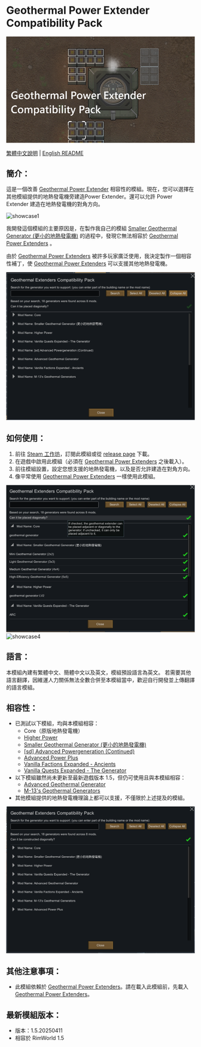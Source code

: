 # Geothermal Power Extender Compatibility Pack

![preview](./Media/preview.png)

[繁體中文說明](./README.zh.md) | [English README](./README.md)

## 簡介：
這是一個改善 [Geothermal Power Extender](https://steamcommunity.com/sharedfiles/filedetails/?id=3373466885) 相容性的模組。現在，您可以選擇在其他模組提供的地熱發電機旁建造Power Extender。還可以允許 Power Extender 建造在地熱發電機的對角方向。

![showcase1](./Media/showcase1.gif)

我開發這個模組的主要原因是，在製作我自己的模組 [Smaller Geothermal Generator (更小的地熱發電機)](https://steamcommunity.com/sharedfiles/filedetails/?id=3456671049) 的過程中，發現它無法相容於 [Geothermal Power Extenders](https://steamcommunity.com/sharedfiles/filedetails/?id=3373466885) 。

由於 [Geothermal Power Extenders](https://steamcommunity.com/sharedfiles/filedetails/?id=3373466885) 被許多玩家廣泛使用，我決定製作一個相容性補丁，使 [Geothermal Power Extenders](https://steamcommunity.com/sharedfiles/filedetails/?id=3373466885) 可以支援其他地熱發電機。

![showcase2](./Media/showcase2.gif)

## 如何使用：
1. 前往 [Steam 工作坊](https://steamcommunity.com/sharedfiles/filedetails/?id=3460251810)，訂閱此模組或從 [release page](https://github.com/emoryoakley/GeothermalPowerExtendersCompatibilityPack/releases) 下載。
2. 在遊戲中啟用此模組（必須在 [Geothermal Power Extenders](https://steamcommunity.com/sharedfiles/filedetails/?id=3373466885) 之後載入）。
3. 前往模組設置，設定您想支援的地熱發電機，以及是否允許建造在對角方向。
4. 像平常使用 [Geothermal Power Extenders](https://steamcommunity.com/sharedfiles/filedetails/?id=3373466885) 一樣使用此模組。

![showcase3](./Media/showcase3.png)
![showcase4](./Media/showcase4.gif)

## 語言：
本模組內建有繁體中文、簡體中文以及英文，模組預設語言為英文。
若需要其他語言翻譯，因維運人力關係無法全數合併至本模組當中，歡迎自行開發並上傳翻譯的語言模組。

## 相容性：
- 已測試以下模組，均與本模組相容：
    - Core（原版地熱發電機）
    - [Higher Power](https://steamcommunity.com/sharedfiles/filedetails/?id=1409449372)
    - [Smaller Geothermal Generator (更小的地熱發電機)](https://steamcommunity.com/sharedfiles/filedetails/?id=3456671049)
    - [[sd] Advanced Powergeneration (Continued)](https://steamcommunity.com/sharedfiles/filedetails/?id=2079579039)
    - [Advanced Power Plus](https://steamcommunity.com/workshop/filedetails/?id=2032409628)
    - [Vanilla Factions Expanded - Ancients](https://steamcommunity.com/workshop/filedetails/?id=2654846754)
    - [Vanilla Quests Expanded - The Generator](https://steamcommunity.com/sharedfiles/filedetails/?id=3411401573)
- 以下模組雖然尚未更新至最新遊戲版本 1.5，但仍可使用且與本模組相容：
    - [Advanced Geothermal Generator](https://steamcommunity.com/sharedfiles/filedetails/?id=2086966048)
    - [M-13's Geothermal Generators](https://steamcommunity.com/sharedfiles/filedetails/?id=1541519278)
- 其他模組提供的地熱發電機理論上都可以支援，不僅限於上述提及的模組。

![showcase5](./Media/showcase5.png)

## 其他注意事項：
- 此模組依賴於 [Geothermal Power Extenders](https://steamcommunity.com/sharedfiles/filedetails/?id=3373466885)。請在載入此模組前，先載入 [Geothermal Power Extenders](https://steamcommunity.com/sharedfiles/filedetails/?id=3373466885)。

## 最新模組版本：
- 版本：1.5.20250411
- 相容於 RimWorld 1.5
